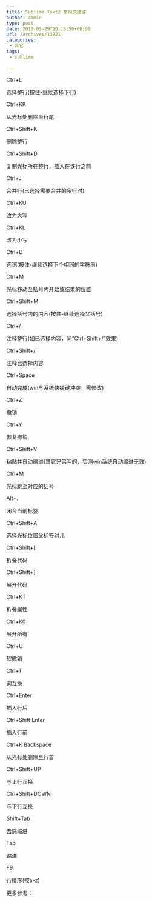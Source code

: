 ```yaml
---
title: Sublime Text2 常用快捷键
author: admin
type: post
date: 2013-05-29T10:13:50+00:00
url: /archives/13921
categories:
 - 其它
tags:
 - sublime

---
```


 Ctrl+L

 选择整行(按住-继续选择下行)

 Ctrl+KK

 从光标处删除至行尾

 Ctrl+Shift+K

 删除整行

 Ctrl+Shift+D

 复制光标所在整行，插入在该行之前

 Ctrl+J

 合并行(已选择需要合并的多行时)

 Ctrl+KU

 改为大写

 Ctrl+KL

 改为小写

 Ctrl+D

 选词(按住-继续选择下个相同的字符串)

 Ctrl+M

 光标移动至括号内开始或结束的位置

 Ctrl+Shift+M

 选择括号内的内容(按住-继续选择父括号)

 Ctrl+/

 注释整行(如已选择内容，同“Ctrl+Shift+/”效果)

 Ctrl+Shift+/

 注释已选择内容

 Ctrl+Space

 自动完成(win与系统快捷键冲突，需修改)

 Ctrl+Z

 撤销

 Ctrl+Y

 恢复撤销

 Ctrl+Shift+V

 粘贴并自动缩进(其它兄弟写的，实测win系统自动缩进无效)

 Ctrl+M

 光标跳至对应的括号

 Alt+.

 闭合当前标签

 Ctrl+Shift+A

 选择光标位置父标签对儿

 Ctrl+Shift+[

 折叠代码

 Ctrl+Shift+]

 展开代码

 Ctrl+KT

 折叠属性

 Ctrl+K0

 展开所有

 Ctrl+U

 软撤销

 Ctrl+T

 词互换

 Ctrl+Enter

 插入行后

 Ctrl+Shift Enter

 插入行前

 Ctrl+K Backspace

 从光标处删除至行首

 Ctrl+Shift+UP

 与上行互换

 Ctrl+Shift+DOWN

 与下行互换

 Shift+Tab

 去除缩进

 Tab

 缩进

 F9

 行排序(按a-z)


更多参考：